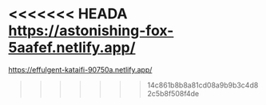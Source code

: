 <<<<<<< HEADA
https://astonishing-fox-5aafef.netlify.app/
=======
https://effulgent-kataifi-90750a.netlify.app/
>>>>>>> 14c861b8b8a81cd08a9b9b3c4d82c5b8f508f4de
